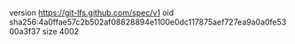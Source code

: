 version https://git-lfs.github.com/spec/v1
oid sha256:4a0ffae57c2b502af08828894e1100e0dc117875aef727ea9a0a0fe5300a3f37
size 4002
